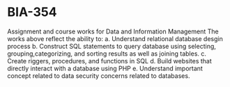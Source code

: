 # BIA-354
Assignment and course works for Data and Information Management 
The works above reflect the ability to:
  a. Understand relational database desgin process
  b. Construct SQL statements to query database using selecting, grouping,categorizing, and sorting results as well as joining tables.
  c. Create riggers, procedures, and functions in SQL
  d. Build websites that directly interact with a database using PHP
  e. Understand important concept related to data security concerns related to databases.

